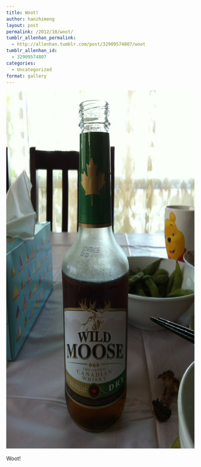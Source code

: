 ```yaml
---
title: Woot!
author: hanzhimeng
layout: post
permalink: /2012/10/woot/
tumblr_allenhan_permalink:
  - http://allenhan.tumblr.com/post/32909574807/woot
tumblr_allenhan_id:
  - 32909574807
categories:
  - Uncategorized
format: gallery
---
```

[<img class="alignnone size-full wp-image-432" alt="tumblr_mbebblpK3h1qzkacto1_" src="/images/uploads/2013/03/tumblr_mbebblpK3h1qzkacto1_.jpg" width="715" height="957" />][1]

Woot!

 [1]: /images/uploads/2013/03/tumblr_mbebblpK3h1qzkacto1_.jpg
